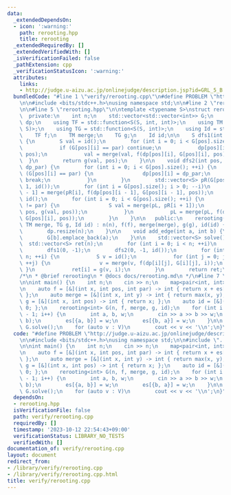 ```yaml
---
data:
  _extendedDependsOn:
  - icon: ':warning:'
    path: rerooting.hpp
    title: rerooting
  _extendedRequiredBy: []
  _extendedVerifiedWith: []
  _isVerificationFailed: false
  _pathExtension: cpp
  _verificationStatusIcon: ':warning:'
  attributes:
    links:
    - http://judge.u-aizu.ac.jp/onlinejudge/description.jsp?id=GRL_5_B
  bundledCode: "#line 1 \"verify/rerooting.cpp\"\n#define PROBLEM \"http://judge.u-aizu.ac.jp/onlinejudge/description.jsp?id=GRL_5_B\"\
    \n\n#include <bits/stdc++.h>\nusing namespace std;\n\n#line 2 \"rerooting.hpp\"\
    \n\n#line 5 \"rerooting.hpp\"\n\ntemplate <typename S>\nstruct rerooting {\n \
    \  private:\n    int n;\n    std::vector<std::vector<int>> G;\n    std::vector<std::vector<S>>\
    \ dp;\n    using TF = std::function<S(S, int, int)>;\n    using TM = std::function<S(S,\
    \ S)>;\n    using TG = std::function<S(S, int)>;\n    using Id = std::function<S()>;\n\
    \    TF f;\n    TM merge;\n    TG g;\n    Id id;\n\n    S dfs1(int pos, int par)\
    \ {\n        S val = id();\n        for (int i = 0; i < G[pos].size(); ++i) {\n\
    \            if (G[pos][i] == par) continue;\n            dp[pos][i] = dfs1(G[pos][i],\
    \ pos);\n            val = merge(val, f(dp[pos][i], G[pos][i], pos));\n      \
    \  }\n        return g(val, pos);\n    }\n\n    void dfs2(int pos, int par, S\
    \ dp_par) {\n        for (int i = 0; i < G[pos].size(); ++i) {\n            if\
    \ (G[pos][i] == par) {\n                dp[pos][i] = dp_par;\n               \
    \ break;\n            }\n        }\n        std::vector<S> pR(G[pos].size() +\
    \ 1, id());\n        for (int i = G[pos].size(); i > 0; --i)\n            pR[i\
    \ - 1] = merge(pR[i], f(dp[pos][i - 1], G[pos][i - 1], pos));\n        S pL =\
    \ id();\n        for (int i = 0; i < G[pos].size(); ++i) {\n            if (G[pos][i]\
    \ != par) {\n                S val = merge(pL, pR[i + 1]);\n                dfs2(G[pos][i],\
    \ pos, g(val, pos));\n            }\n            pL = merge(pL, f(dp[pos][i],\
    \ G[pos][i], pos));\n        }\n    }\n\n   public:\n    rerooting(int n, TF f,\
    \ TM merge, TG g, Id id) : n(n), f(f), merge(merge), g(g), id(id) {\n        G.resize(n);\n\
    \        dp.resize(n);\n    }\n\n    void add_edge(int a, int b) {\n        G[a].emplace_back(b);\n\
    \        G[b].emplace_back(a);\n    }\n\n    std::vector<S> solve() {\n      \
    \  std::vector<S> ret(n);\n        for (int i = 0; i < n; ++i)\n            dp[i].resize(G[i].size());\n\
    \        dfs1(0, -1);\n        dfs2(0, -1, id());\n        for (int i = 0; i <\
    \ n; ++i) {\n            S v = id();\n            for (int j = 0; j < G[i].size();\
    \ ++j) {\n                v = merge(v, f(dp[i][j], G[i][j], i));\n           \
    \ }\n            ret[i] = g(v, i);\n        }\n        return ret;\n    }\n};\n\
    /*\n * @brief rerooting\n * @docs docs/rerooting.md\n */\n#line 7 \"verify/rerooting.cpp\"\
    \n\nint main() {\n    int n;\n    cin >> n;\n    map<pair<int, int>, int> es;\n\
    \n    auto f = [&](int x, int pos, int par) -> int { return x + es[{pos, par}];\
    \ };\n    auto merge = [&](int x, int y) -> int { return max(x, y); };\n    auto\
    \ g = [&](int x, int pos) -> int { return x; };\n    auto id = [&]() { return\
    \ 0; };\n    rerooting<int> G(n, f, merge, g, id);\n    for (int i = 0; i < n\
    \ - 1; i++) {\n        int a, b, w;\n        cin >> a >> b >> w;\n        G.add_edge(a,\
    \ b);\n        es[{a, b}] = w;\n        es[{b, a}] = w;\n    }\n\n    auto V =\
    \ G.solve();\n    for (auto v : V)\n        cout << v << '\\n';\n}\n"
  code: "#define PROBLEM \"http://judge.u-aizu.ac.jp/onlinejudge/description.jsp?id=GRL_5_B\"\
    \n\n#include <bits/stdc++.h>\nusing namespace std;\n\n#include \"../rerooting.hpp\"\
    \n\nint main() {\n    int n;\n    cin >> n;\n    map<pair<int, int>, int> es;\n\
    \n    auto f = [&](int x, int pos, int par) -> int { return x + es[{pos, par}];\
    \ };\n    auto merge = [&](int x, int y) -> int { return max(x, y); };\n    auto\
    \ g = [&](int x, int pos) -> int { return x; };\n    auto id = [&]() { return\
    \ 0; };\n    rerooting<int> G(n, f, merge, g, id);\n    for (int i = 0; i < n\
    \ - 1; i++) {\n        int a, b, w;\n        cin >> a >> b >> w;\n        G.add_edge(a,\
    \ b);\n        es[{a, b}] = w;\n        es[{b, a}] = w;\n    }\n\n    auto V =\
    \ G.solve();\n    for (auto v : V)\n        cout << v << '\\n';\n}"
  dependsOn:
  - rerooting.hpp
  isVerificationFile: false
  path: verify/rerooting.cpp
  requiredBy: []
  timestamp: '2023-10-12 22:54:43+09:00'
  verificationStatus: LIBRARY_NO_TESTS
  verifiedWith: []
documentation_of: verify/rerooting.cpp
layout: document
redirect_from:
- /library/verify/rerooting.cpp
- /library/verify/rerooting.cpp.html
title: verify/rerooting.cpp
---
```

